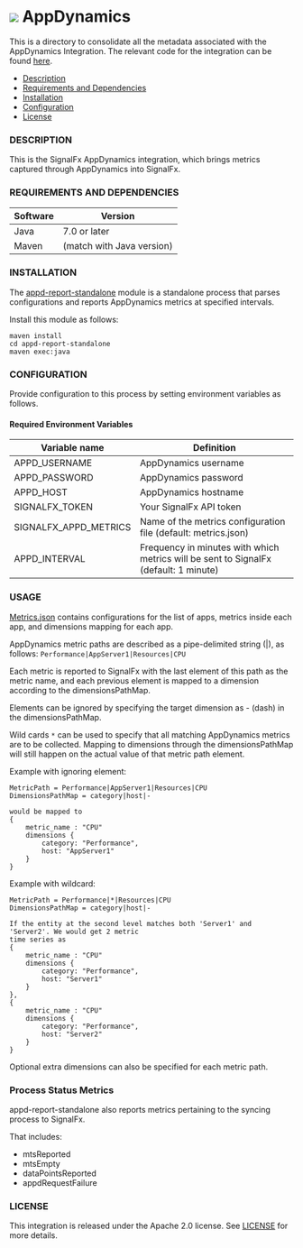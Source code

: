 # ![](https://github.com/signalfx/integrations/blob/master/appdynamics/img/integrations_appdynamics.png) AppDynamics   

This is a directory to consolidate all the metadata associated with the AppDynamics Integration. The relevant code for the integration can be found [here](https://github.com/signalfx/appd-integration).

- [Description](#description)
- [Requirements and Dependencies](#requirements-and-dependencies)
- [Installation](#installation)
- [Configuration](#configuration)
- [License](#license)

### DESCRIPTION

This is the SignalFx AppDynamics integration, which brings metrics captured through AppDynamics into SignalFx.

### REQUIREMENTS AND DEPENDENCIES

| Software  | Version        |
|-----------|----------------|
| Java  |  7.0 or later  |
| Maven | (match with Java version) |

### INSTALLATION

The [appd-report-standalone](https://github.com/signalfx/appd-integration/tree/master/appd-report-standalone) module is a standalone process that parses configurations and reports
AppDynamics metrics at specified intervals.

Install this module as follows:

```
maven install
cd appd-report-standalone
maven exec:java
```

### CONFIGURATION

Provide configuration to this process by setting environment variables as follows.

#### Required Environment Variables

| Variable name | Definition |
|---------------|------------|
| APPD_USERNAME | AppDynamics username |
| APPD_PASSWORD | AppDynamics password |
| APPD_HOST | AppDynamics hostname |
| SIGNALFX\_TOKEN | Your SignalFx API token |
| SIGNALFX\_APPD\_METRICS | Name of the metrics configuration file (default: metrics.json) |
| APPD\_INTERVAL | Frequency in minutes with which metrics will be sent to SignalFx (default: 1 minute) |

### USAGE

[Metrics.json](https://github.com/signalfx/appd-integration/blob/master/appd-report-standalone/metrics.json) contains configurations for the list of apps, metrics inside each app, and dimensions mapping for each app.

AppDynamics metric paths are described as a pipe-delimited string (|), as follows: `Performance|AppServer1|Resources|CPU`

Each metric is reported to SignalFx with the last element of this path as the metric name,
and each previous element is mapped to a dimension according to the dimensionsPathMap.

Elements can be ignored by specifying the target dimension as - (dash) in the dimensionsPathMap.

Wild cards `*` can be used to specify that all matching AppDynamics metrics are
to be collected. Mapping to dimensions through the dimensionsPathMap will still happen on
the actual value of that metric path element.

Example with ignoring element:

```
MetricPath = Performance|AppServer1|Resources|CPU
DimensionsPathMap = category|host|-

would be mapped to
{
    metric_name : "CPU"
    dimensions {
        category: "Performance",
        host: "AppServer1"
    }
}
```

Example with wildcard:

```
MetricPath = Performance|*|Resources|CPU
DimensionsPathMap = category|host|-

If the entity at the second level matches both 'Server1' and 'Server2'. We would get 2 metric
time series as
{
    metric_name : "CPU"
    dimensions {
        category: "Performance",
        host: "Server1"
    }
},
{
    metric_name : "CPU"
    dimensions {
        category: "Performance",
        host: "Server2"
    }
}
```

Optional extra dimensions can also be specified for each metric path.

### Process Status Metrics

appd-report-standalone also reports metrics pertaining to the syncing process to SignalFx.

That includes:
- mtsReported
- mtsEmpty
- dataPointsReported
- appdRequestFailure

### LICENSE

This integration is released under the Apache 2.0 license. See [LICENSE](./LICENSE) for more details.
